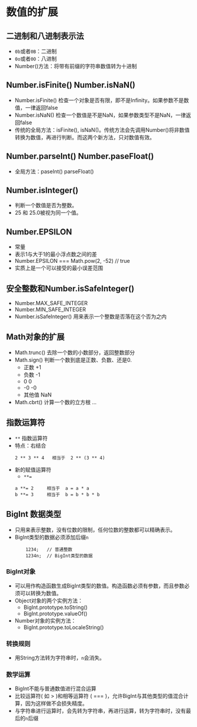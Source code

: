 # 数值的扩展

## 二进制和八进制表示法
- `0b`或者`0B`：二进制
- `0o`或者`0O`：八进制
- Number()方法：将带有前缀的字符串数值转为十进制

## Number.isFinite()    Number.isNaN()
- Number.isFinite() 检查一个对象是否有限，即不是Infinity。如果参数不是数值，一律返回false
- Number.isNaN() 检查一个数值是不是NaN，如果参数类型不是NaN，一律返回false
- 传统的全局方法：isFinite(), isNaN()。传统方法会先调用Number()将非数值转换为数值，再进行判断。而这两个新方法，只对数值有效。

## Number.parseInt()    Number.paseFloat()
- 全局方法：paseInt()   parseFloat()

## Number.isInteger()
- 判断一个数值是否为整数。
- 25 和 25.0被视为同一个值。

## Number.EPSILON
- 常量
- 表示1与大于1的最小浮点数之间的差
- Number.EPSILON === Math.pow(2, -52)   // true
- 实质上是一个可以接受的最小误差范围

## 安全整数和Number.isSafeInteger()
- Number.MAX_SAFE_INTEGER
- Number.MIN_SAFE_INTEGER
- Number.isSafeInteger()    用来表示一个整数是否落在这个否为之内

## Math对象的扩展
- Math.trunc()  去除一个数的小数部分，返回整数部分
- Math.sign()   判断一个数到底是正数、负数、还是0.
    - 正数 +1
    - 负数 -1
    - 0     0
    - -0   -0 
    - 其他值    NaN    
- Math.cbrt()   计算一个数的立方根 
    ...

## 指数运算符
- `**` 指数运算符
- 特点：右结合
    ```
    2 ** 3 ** 4   相当于  2 ** (3 ** 4)
    ```
- 新的赋值运算符
    - `**=`
    ```
    a **= 2     相当于  a = a * a
    b **= 3     相当于  b = b * b * b
    ```

## BigInt 数据类型
- 只用来表示整数，没有位数的限制，任何位数的整数都可以精确表示。
- BigInt类型的数据必须添加后缀`n`
    ```
        1234;   // 普通整数
        1234n;  // BigInt类型的数据
    ```

### BigInt对象
- 可以用作构造函数生成BigInt类型的数值。构造函数必须有参数，而且参数必须可以转换为数值。
- Object对象的两个实例方法：
    - BigInt.prototype.toString()
    - BigInt.prototype.valueOf()
- Number对象的实例方法：
    - BigInt.prototype.toLocaleString()

### 转换规则
- 用String方法转为字符串时，`n`会消失。

### 数学运算
- BigInt不能与普通数值进行混合运算
- 比较运算符( 如 > )和相等运算符 ( === )，允许BigInt与其他类型的值混合计算，因为这样做不会损失精度。
- 与字符串进行运算时，会先转为字符串，再进行运算，转为字符串时，没有最后的`n`后缀

